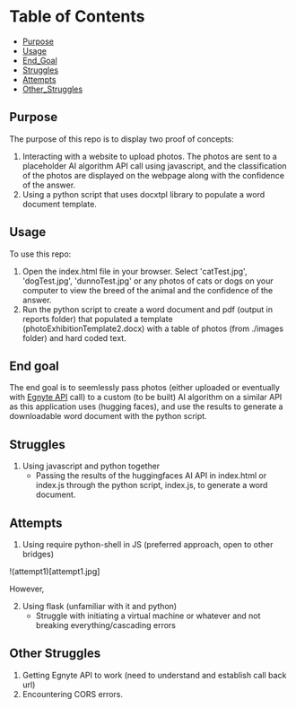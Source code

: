 # Table of Contents

- [Purpose](#purpose)
- [Usage](#usage)
- [End_Goal](#endgoal)
- [Struggles](#struggles)
- [Attempts](#attempts)
- [Other_Struggles](#otherstruggles)

## Purpose

The purpose of this repo is to display two proof of concepts: 

1. Interacting with a website to upload photos. The photos are sent to a placeholder AI algorithm API call using javascript, and the classification of the photos are displayed on the webpage along with the confidence of the answer. 
2. Using a python script that uses docxtpl library to populate a word document template. 

## Usage 

To use this repo:

1. Open the index.html file in your browser. Select 'catTest.jpg', 'dogTest.jpg', 'dunnoTest.jpg' or any photos of cats or dogs on your computer to view the breed of the animal and the confidence of the answer.
2. Run the python script to create a word document and pdf (output in reports folder) that populated a template (photoExhibitionTemplate2.docx) with a table of photos (from ./images folder) and hard coded text. 


## End goal
The end goal is to seemlessly pass photos (either uploaded or eventually with [Egnyte API](https://developers.egnyte.com/docs) call) to a custom (to be built) AI algorithm on a similar API as this application uses (hugging faces), and use the results to generate a downloadable word document with the python script. 

## Struggles
1. Using javascript and python together
    - Passing the results of the huggingfaces AI API in index.html or index.js through the python script, index.js, to generate a word document. 

## Attempts

1. Using require python-shell in JS (preferred approach, open to other bridges)

!(attempt1)[attempt1.jpg]

However, 

<!-- !(error1) -->






2. Using flask (unfamiliar with it and python)
    - Struggle with initiating a virtual machine or whatever and not breaking everything/cascading errors


## Other Struggles
1. Getting Egnyte API to work (need to understand and establish call back url) 
2. Encountering CORS errors. 




